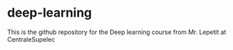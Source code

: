 # deep-learning

This is the github repository for the Deep learning course from Mr. Lepetit at CentraleSupelec

